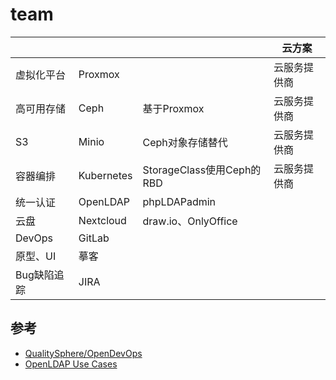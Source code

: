 # team

||||云方案|
|---|---|---|---|
|虚拟化平台|Proxmox||云服务提供商|
|高可用存储|Ceph|基于Proxmox|云服务提供商|
|S3|Minio|Ceph对象存储替代|云服务提供商|
|容器编排|Kubernetes|StorageClass使用Ceph的RBD|云服务提供商|
|统一认证|OpenLDAP|phpLDAPadmin||
|云盘|Nextcloud|draw.io、OnlyOffice||
|DevOps|GitLab|||
|原型、UI|摹客|||
|Bug缺陷追踪|JIRA|||


## 参考

* [QualitySphere/OpenDevOps](https://github.com/QualitySphere/OpenDevOps)
* [OpenLDAP Use Cases](https://jumpcloud.com/blog/openldap-use-cases)

